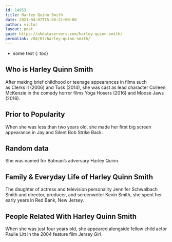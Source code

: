 ```yaml
---
id: 14953
title: Harley Quinn Smith
date: 2021-04-07T15:50:21+00:00
author: victor
layout: post
guid: https://ukdataservers.com/harley-quinn-smith/
permalink: /04/07/harley-quinn-smith/
---
```


* some text
{: toc}


## Who is Harley Quinn Smith



After making brief childhood or teenage appearances in films such as Clerks II (2006) and Tusk (2014), she was cast as lead character Colleen McKenzie in the comedy horror films Yoga Hosers (2016) and Moose Jaws (2016). 

                
                
                
## Prior to Popularity



When she was less than two years old, she made her first big screen appearance in Jay and Silent Bob Strike Back. 

                
                
                
## Random data



She was named for Batman&#8217;s adversary Harley Quinn. 

                
                
                
## Family & Everyday Life of Harley Quinn Smith



The daughter of actress and television personality Jennifer Schwalbach Smith and director, producer, and screenwriter Kevin Smith, she spent her early years in Red Bank, New Jersey.

                
                
                
## People Related With Harley Quinn Smith



When she was just four years old, she appeared alongside fellow child actor Paulie Litt in the 2004 feature film Jersey Girl.

                
              
            
          
          
          